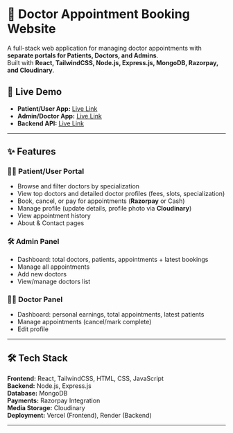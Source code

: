 # 🏥 Doctor Appointment Booking Website

A full-stack web application for managing doctor appointments with **separate portals for Patients, Doctors, and Admins**.  
Built with **React, TailwindCSS, Node.js, Express.js, MongoDB, Razorpay, and Cloudinary**.  

## 🚀 Live Demo
- **Patient/User App:** [Live Link](https://prescripto-ashy.vercel.app/)  
- **Admin/Doctor App:** [Live Link](https://prescripto-admin-pearl.vercel.app/)  
- **Backend API:** [Live Link](https://prescripto-x3s7.onrender.com/)  

---

## ✨ Features

### 👨‍⚕️ Patient/User Portal
- Browse and filter doctors by specialization  
- View top doctors and detailed doctor profiles (fees, slots, specialization)  
- Book, cancel, or pay for appointments (**Razorpay** or Cash)  
- Manage profile (update details, profile photo via **Cloudinary**)  
- View appointment history  
- About & Contact pages  

### 🛠️ Admin Panel
- Dashboard: total doctors, patients, appointments + latest bookings  
- Manage all appointments  
- Add new doctors  
- View/manage doctors list  

### 👩‍⚕️ Doctor Panel
- Dashboard: personal earnings, total appointments, latest patients  
- Manage appointments (cancel/mark complete)  
- Edit profile  

---

## 🛠 Tech Stack
**Frontend:** React, TailwindCSS, HTML, CSS, JavaScript  
**Backend:** Node.js, Express.js  
**Database:** MongoDB  
**Payments:** Razorpay Integration  
**Media Storage:** Cloudinary  
**Deployment:** Vercel (Frontend), Render (Backend)  

---



